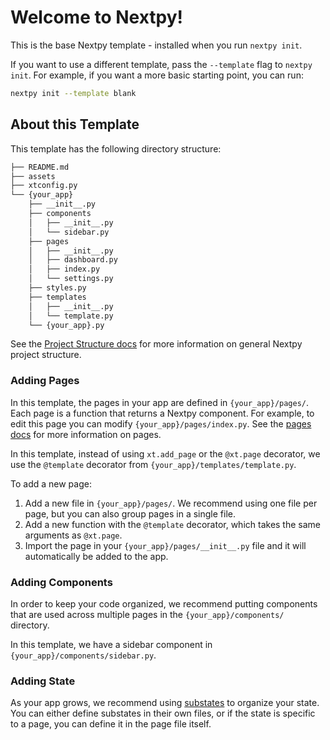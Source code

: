 # Welcome to Nextpy!

This is the base Nextpy template - installed when you run `nextpy init`.

If you want to use a different template, pass the `--template` flag to `nextpy init`.
For example, if you want a more basic starting point, you can run:

```bash
nextpy init --template blank
```

## About this Template

This template has the following directory structure:

```bash
├── README.md
├── assets
├── xtconfig.py
└── {your_app}
    ├── __init__.py
    ├── components
    │   ├── __init__.py
    │   └── sidebar.py
    ├── pages
    │   ├── __init__.py
    │   ├── dashboard.py
    │   ├── index.py
    │   └── settings.py
    ├── styles.py
    ├── templates
    │   ├── __init__.py
    │   └── template.py
    └── {your_app}.py
```

See the [Project Structure docs](https://nextpy.org/docs/getting-started/project-structure/) for more information on general Nextpy project structure.
### Adding Pages

In this template, the pages in your app are defined in `{your_app}/pages/`.
Each page is a function that returns a Nextpy component.
For example, to edit this page you can modify `{your_app}/pages/index.py`.
See the [pages docs](https://nextpy.org/components/pages/) for more information on pages.

In this template, instead of using `xt.add_page` or the `@xt.page` decorator,
we use the `@template` decorator from `{your_app}/templates/template.py`.

To add a new page:

1. Add a new file in `{your_app}/pages/`. We recommend using one file per page, but you can also group pages in a single file.
2. Add a new function with the `@template` decorator, which takes the same arguments as `@xt.page`.
3. Import the page in your `{your_app}/pages/__init__.py` file and it will automatically be added to the app.


### Adding Components

In order to keep your code organized, we recommend putting components that are
used across multiple pages in the `{your_app}/components/` directory.

In this template, we have a sidebar component in `{your_app}/components/sidebar.py`.

### Adding State

As your app grows, we recommend using [substates](https://nextpy.org/state/substates/)
to organize your state.
You can either define substates in their own files, or if the state is
specific to a page, you can define it in the page file itself.